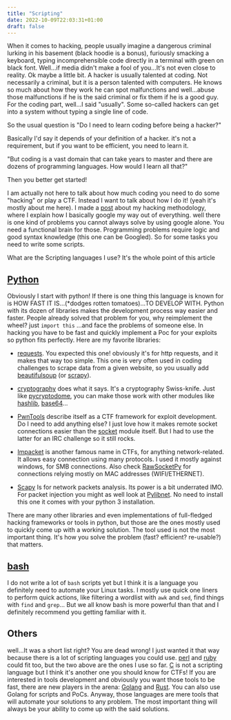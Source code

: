 ```yaml
---
title: "Scripting"
date: 2022-10-09T22:03:31+01:00
draft: false
---
```


When it comes to hacking, people usually imagine a dangerous criminal lurking in his basement (black hoodie is a bonus), furiously smacking a keyboard, typing incomprehensible code directly in a terminal with green on black font. Well...if media didn't make a fool of you...It's not even close to reality. Ok maybe a little bit. A hacker is usually talented at coding. Not necessarily a criminal, but it is a person talented with computers. He knows so much about how they work he can spot malfunctions and well...abuse those malfunctions if he is the said criminal or fix them if he is a good guy. For the coding part, well...I said "usually". Some so-called hackers can get into a system without typing a single line of code.

So the usual question is "Do I need to learn coding before being a hacker?"

Basically I'd say it depends of your definition of a hacker. it's not a requirement, but if you want to be efficient, you need to learn it.

"But coding is a vast domain that can take years to master and there are dozens of programming languages. How would I learn all that?"

Then you better get started!

I am actually not here to talk about how much coding you need to do some "hacking" or play a CTF. Instead I want to talk about how I do it! (yeah it's mostly about me here). I made a [post](posts/Hacking-methodology.md) about my hacking methodology, where I explain how I basically google my way out of everything. well there is one kind of problems you cannot always solve by using google alone. You need a functional brain for those. Programming problems require logic and good syntax knowledge (this one can be Googled). So for some tasks you need to write some scripts.

What are the Scripting languages I use? It's the whole point of this article

## [Python](https://www.python.org/)

Obviously I start with python! If there is one thing this language is known for is HOW FAST IT IS...(*dodges rotten tomatoes)...TO DEVELOP WITH. Python with its dozen of libraries makes the development process way easier and faster. People already solved that problem for you, why reimplement the wheel? just `import this` ...and face the problems of someone else. In hacking you have to be fast and quickly implement a Poc for your exploits so python fits perfectly. Here are my favorite libraries:

- [requests](https://pypi.org/project/requests/). You expected this one! obviously it's for http requests, and it makes that way too simple. This one is very often used in coding challenges to scrape data from a given website, so you usually add [beautifulsoup](https://pypi.org/project/beautifulsoup4/) (or [scrapy](https://pypi.org/project/Scrapy/)).

- [cryptography](https://pypi.org/project/cryptography/) does what it says. It's a cryptography Swiss-knife. Just like [pycryptodome](https://pypi.org/project/pycryptodome/), you can make those work with other modules like [hashlib](https://docs.python.org/3/library/hashlib.html), [base64](https://docs.python.org/3/library/base64.html)...

- [PwnTools](https://pypi.org/project/pwntools/) describe itself as a CTF framework for exploit development. Do I need to add anything else? I just love how it makes remote socket connections easier than the [socket](https://docs.python.org/3/library/socket.html?highlight=socket#module-socket) module itself. But I had to use the latter for an IRC challenge so it still rocks.

- [Impacket](https://pypi.org/project/impacket/) is another famous name in CTFs, for anything network-related. It allows easy connection using many protocols. I used it mostly against windows, for SMB connections. Also check [RawSocketPy](https://pypi.org/project/rawsocketpy/) for connections relying mostly on MAC addresses (WIFI/ETHERNET).

- [Scapy](https://pypi.org/project/scapy/) Is for network packets analysis. Its power is a bit underrated IMO. For packet injection you might as well look at [Pylibnet](https://pylibnet.sourceforge.net/). No need to install this one it comes with your python 3 installation.

There are many other libraries and even implementations of full-fledged hacking frameworks or tools in python, but those are the ones mostly used to quickly come up with a working solution. The tool used is not the most important thing. It's how you solve the problem (fast? efficient? re-usable?) that matters.

## [bash](https://www.gnu.org/software/bash/)

I do not write a lot of `bash` scripts yet but I think it is a language you definitely need to automate your Linux tasks. I mostly use quick one liners to perform quick actions, like filtering a wordlist with `awk` and `sed`, find things with `find` and `grep`... But we all know bash is more powerful than that and I definitely recommend you getting familiar with it.

## Others

well...It was a short list right? You are dead wrong! I just wanted it that way because there is a lot of scripting languages you could use. [perl](https://www.perl.org/) and [ruby](https://www.ruby-lang.org/en/) could fit too, but the two above are the ones I use so far. [C](https://en.wikipedia.org/wiki/C_(programming_language)) is not a scripting language but I think it's another one you should know for CTFs! If you are interested in tools development and obviously you want those tools to be fast, there are new players in the arena: [Golang](https://go.dev/) and [Rust](https://www.rust-lang.org/). You can also use Golang for scripts and PoCs.
Anyway, those languages are mere tools that will automate your solutions to any problem. The most important thing will always be your ability to come up with the said solutions.
